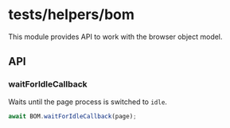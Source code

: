 # tests/helpers/bom

This module provides API to work with the browser object model.

## API

### waitForIdleCallback

Waits until the page process is switched to `idle`.

```typescript
await BOM.waitForIdleCallback(page);
```
